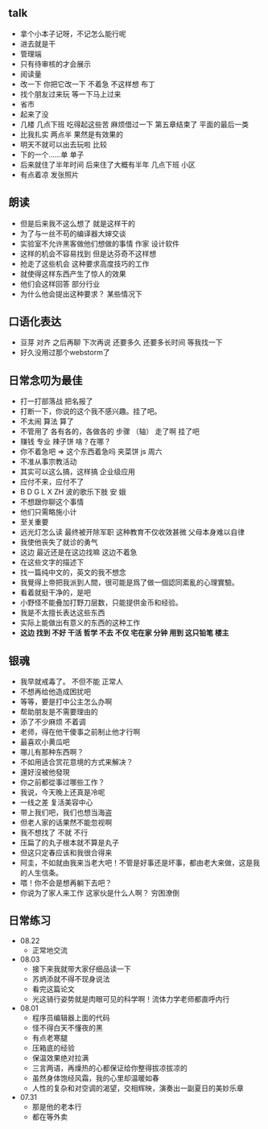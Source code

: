 ## talk
+ 拿个小本子记呀，不记怎么能行呢
+ 进去就是干
+ 管理端
+ 只有待审核的才会展示
+ 阅读量
+ 改一下 你把它改一下 不着急 不这样想  布丁
+ 找个朋友过来玩 等一下马上过来
+ 省市
+ 起来了没
+ 几楼 几点下班 吃得起这些苦  麻烦借过一下  第五章结束了  平面的最后一类
+ 比我扎实 两点半 果然是有效果的
+ 明天不就可以出去玩啦 比较 
+ 下的一个……单  单子
+ 后来就住了半年时间 后来住了大概有半年 几点下班 小区
+ 有点着凉 发张照片

## 朗读
+ 但是后来我不这么想了 就是这样干的
+ 为了与一丝不苟的编译器大婶交谈
+ 实验室不允许黑客做他们想做的事情  作家 设计软件
+ 这样的机会不容易找到 但是达芬奇不这样想
+ 抢走了这些机会  这种要求高度技巧的工作
+ 就使得这样东西产生了惊人的效果
+ 他们会这样回答 部分行业
+ 为什么他会提出这种要求？ 某些情况下

## 口语化表达
+ 豆芽 对齐  之后再聊 下次再说 还要多久 还要多长时间 等我找一下
+ 好久没用过那个webstorm了


## 日常念叨为最佳
+ 打一打部落战  把名报了
+ 打断一下，你说的这个我不感兴趣。挂了吧。
+ 不太闹 算法 算了
+ 不管用了  各有各的，各做各的  步骤 （轴） 走了啊 挂了吧 
+ 赚钱 专业  辣子饼  啥？在哪？
+ 你不着急吧 => 这个东西着急吗 夹菜饼 js 周六
+ 不准从事宗教活动
+ 其实可以这么搞，这样搞  企业级应用  
+ 应付不来，应付不了
+ B D G L X ZH 波的歌乐下肢  安 娥
+ 不想跟你聊这个事情
+ 他们只需略施小计
+ 至关重要
+ 远光灯怎么读  最终被开除军职    这种教育不仅收效甚微   父母本身难以自律
+ 我使他丧失了就诊的勇气
+ 这边 最近还是在这边找嘛 这边不着急
+ 在这些文字的描述下
+ 找一篇纯中文的，英文的我不想念
+ 我覺得上帝把我派到人間，很可能是爲了做一個認同紊亂的心理實驗。
+ 看着就挺干净的，是吧
+ 小野怪不能叠加打野刀层数，只能提供金币和经验。
+ 我是不太擅长表达这些东西
+ 实际上能做出有意义的东西的这种工作
+ **这边 找到 不好 干活 哲学 不去 不仅 宅在家 分钟 用到 这只铅笔 楼主**


## 银魂
+ 我早就戒毒了。    不但不能    正常人
+ 不想再给他造成困扰吧
+ 等等，要是打中公主怎么办啊
+ 帮助朋友是不需要理由的
+ 添了不少麻烦   不着调 
+ 老师，得在他干傻事之前制止他才行啊
+ 最喜欢小黄瓜吧
+ 哪儿有那种东西啊？
+ 不如用适合赏花意境的方式来解决？
+ 還好沒被他發現
+ 你之前都從事过哪些工作？
+ 我说，今天晚上还真是冷呢
+ 一线之差  复活美容中心
+ 带上我们吧，我们也想当海盗
+ 但老人家的话果然不能忽视啊
+ 我不想找了  不就   不行
+ 压扁了的丸子根本就不算是丸子
+ 但这只定春应该和我很合得来
+ 阿圭，不如就由我来当老大吧！不管是好事还是坏事，都由老大来做，这是我的人生信条。
+ 喂！你不会是想再躺下去吧？
+ 你说为了家人来工作  这家伙是什么人啊？   穷困潦倒

## 日常练习
+ 08.22
	+ 正常地交流
+ 08.03
	+ 接下来我就带大家仔细品读一下
	+ 苏炳添就不得不现身说法
	+ 看完这篇论文
	+ 光这骑行姿势就是肉眼可见的科学啊！流体力学老师都直呼内行
+ 08.01
	+ 程序员编辑器上面的代码
	+ 怪不得白天不懂夜的黑
	+ 有点老寒腿
	+ 压箱底的经验
	+ 保温效果绝对拉满
	+ 三言两语，再燥热的心都保证给你整得拔凉拔凉的
	+ 虽然身体饱经风霜，我的心里却温暖如春
	+ 人性的复杂和对空调的渴望，交相辉映，演奏出一副夏日的美妙乐章
+ 07.31
	+ 那是他的老本行
	+ 都在等外卖
